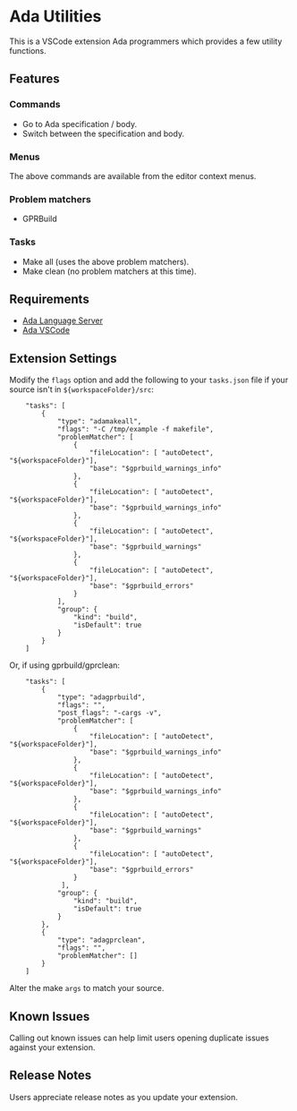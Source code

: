 # Ada Utilities

This is a VSCode extension Ada programmers which provides a few utility functions.

## Features

### Commands

* Go to Ada specification / body.
* Switch between the specification and body.

### Menus

The above commands are available from the editor context menus.

### Problem matchers

* GPRBuild

### Tasks

* Make all (uses the above problem matchers).
* Make clean (no problem matchers at this time).

## Requirements

* [Ada Language Server](https://github.com/AdaCore/ada_language_server)
* [Ada VSCode](https://github.com/Lucretia/ada-vscode)

## Extension Settings

Modify the ```flags``` option and add the following to your ```tasks.json``` file if your source isn't in ```${workspaceFolder}/src```:

```
    "tasks": [
        {
            "type": "adamakeall",
            "flags": "-C /tmp/example -f makefile",
            "problemMatcher": [
                {
                    "fileLocation": [ "autoDetect", "${workspaceFolder}"],
                    "base": "$gprbuild_warnings_info"
                },
                {
                    "fileLocation": [ "autoDetect", "${workspaceFolder}"],
                    "base": "$gprbuild_warnings_info"
                },
                {
                    "fileLocation": [ "autoDetect", "${workspaceFolder}"],
                    "base": "$gprbuild_warnings"
                },
                {
                    "fileLocation": [ "autoDetect", "${workspaceFolder}"],
                    "base": "$gprbuild_errors"
                }
            ],
            "group": {
                "kind": "build",
                "isDefault": true
            }
        }
    ]
```

Or, if using gprbuild/gprclean:

```
    "tasks": [
        {
            "type": "adagprbuild",
            "flags": "",
            "post_flags": "-cargs -v",
            "problemMatcher": [
                {
                    "fileLocation": [ "autoDetect", "${workspaceFolder}"],
                    "base": "$gprbuild_warnings_info"
                },
                {
                    "fileLocation": [ "autoDetect", "${workspaceFolder}"],
                    "base": "$gprbuild_warnings_info"
                },
                {
                    "fileLocation": [ "autoDetect", "${workspaceFolder}"],
                    "base": "$gprbuild_warnings"
                },
                {
                    "fileLocation": [ "autoDetect", "${workspaceFolder}"],
                    "base": "$gprbuild_errors"
                }
             ],
            "group": {
                "kind": "build",
                "isDefault": true
            }
        },
        {
            "type": "adagprclean",
            "flags": "",
            "problemMatcher": []
        }
    ]
```

Alter the make ```args``` to match your source.


## Known Issues

Calling out known issues can help limit users opening duplicate issues against your extension.

## Release Notes

Users appreciate release notes as you update your extension.
